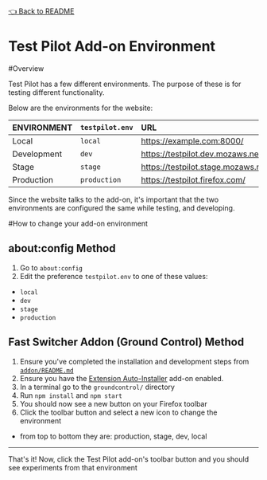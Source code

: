 [👈 Back to README](../../README.md)

Test Pilot Add-on Environment
===============================

#Overview

Test Pilot has a few different environments. The purpose of these is for testing different functionality.

Below are the environments for the website:

| ENVIRONMENT | `testpilot.env` | URL |
|:------------|:----------------|:----|
| Local       | `local`         | https://example.com:8000/
| Development | `dev`           | https://testpilot.dev.mozaws.net/
| Stage       | `stage`         | https://testpilot.stage.mozaws.net/
| Production  | `production`    | https://testpilot.firefox.com/

Since the website talks to the add-on, it's important that the two environments are configured the same while testing, and developing.

#How to change your add-on environment

## about:config Method

1. Go to `about:config`
2. Edit the preference `testpilot.env` to one of these values:
  - `local`
  - `dev`
  - `stage`
  - `production`

## Fast Switcher Addon (Ground Control) Method

1. Ensure you've completed the installation and development steps from [`addon/README.md`](../addon/README.md)
2. Ensure you have the [Extension Auto-Installer](https://addons.mozilla.org/en-US/firefox/addon/autoinstaller/) add-on enabled.
3. In a terminal go to the `groundcontrol/` directory
4. Run `npm install` and `npm start`
5. You should now see a new button on your Firefox toolbar
6. Click the toolbar button and select a new icon to change the environment
  - from top to bottom they are: production, stage, dev, local

---

That's it! Now, click the Test Pilot add-on's toolbar button and you should see experiments from that environment
